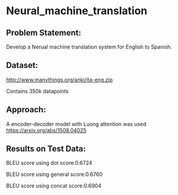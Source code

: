 # Neural_machine_translation

## Problem Statement:
Develop a Nerual machine translation system for English to Spanish.

## Dataset:
http://www.manythings.org/anki/ita-eng.zip

Contains 350k datapoints

## Approach:
A encoder-decoder model with Luong attention was used
https://arxiv.org/abs/1508.04025

## Results on Test Data:
BLEU score using dot score:0.6724

BLEU score using general score:0.6760

BLEU score using concat score:0.6904
